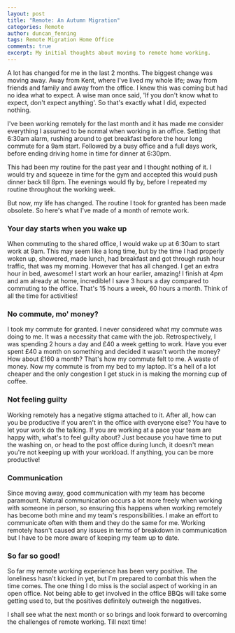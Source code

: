 ```yaml
---
layout: post
title: "Remote: An Autumn Migration"
categories: Remote
author: duncan_fenning
tags: Remote Migration Home Office
comments: true
excerpt: My initial thoughts about moving to remote home working.
---
```


A lot has changed for me in the last 2 months. The biggest change was moving away. Away from Kent, where I've lived my whole life; away from friends and family and away from the office. I knew this was coming but had no idea what to expect. A wise man once said, 'If you don't know what to expect, don't expect anything'. So that's exactly what I did, expected nothing.

I've been working remotely for the last month and it has made me consider everything I assumed to be normal when working in an office. Setting that 6:30am alarm, rushing around to get breakfast before the hour long commute for a 9am start. Followed by a busy office and a full days work, before ending driving home in time for dinner at 6:30pm.

This had been my routine for the past year and I thought nothing of it. I would try and squeeze in time for the gym and accepted this would push dinner back till 8pm. The evenings would fly by, before I repeated my routine throughout the working week.

But now, my life has changed. The routine I took for granted has been made obsolete. So here's what I've made of a month of remote work.

### Your day starts when you wake up

When commuting to the shared office, I would wake up at 6:30am to start work at 9am. This may seem like a long time, but by the time I had properly woken up, showered, made lunch, had breakfast and got through rush hour traffic, that was my morning. However that has all changed. I get an extra hour in bed, awesome! I start work an hour earlier, amazing! I finish at 4pm and am already at home, incredible! I save 3 hours a day compared to commuting to the office. That's 15 hours a week, 60 hours a month. Think of all the time for activities!

### No commute, mo' money?

I took my commute for granted. I never considered what my commute was doing to me. It was a necessity that came with the job. Retrospectively, I was spending 2 hours a day and £40 a week getting to work. Have you ever spent £40 a month on something and decided it wasn't worth the money? How about £160 a month? That's how my commute felt to me. A waste of money. Now my commute is from my bed to my laptop. It's a hell of a lot cheaper and the only congestion I get stuck in is making the morning cup of coffee.

### Not feeling guilty

Working remotely has a negative stigma attached to it. After all, how can you be productive if you aren't in the office with everyone else? You have to let your work do the talking. If you are working at a pace your team are happy with, what's to feel guilty about? Just because you have time to put the washing on, or head to the post office during lunch, it doesn't mean you're not keeping up with your workload. If anything, you can be more productive!

### Communication

Since moving away, good communication with my team has become paramount. Natural communication occurs a lot more freely when working with someone in person, so ensuring this happens when working remotely has become both mine and my team's responsibilities. I make an effort to communicate often with them and they do the same for me. Working remotely hasn't caused any issues in terms of breakdown in communication but I have to be more aware of keeping my team up to date.

### So far so good!

So far my remote working experience has been very positive. The loneliness hasn't kicked in yet, but I'm prepared to combat this when the time comes. The one thing I do miss is the social aspect of working in an open office. Not being able to get involved in the office BBQs will take some getting used to, but the positives definitely outweigh the negatives.

I shall see what the next month or so brings and look forward to overcoming the challenges of remote working. Till next time!
